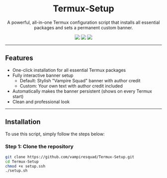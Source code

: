 <h1 align="center">
  Termux-Setup
</h1>

<p align="center">
  A powerful, all-in-one Termux configuration script that installs all essential packages and sets a permanent custom banner.
</p>

<p align="center">
  <img src="https://img.shields.io/badge/Platform-Termux-blue?style=flat-square">
  <img src="https://img.shields.io/github/license/vampiresquad/Termux-Setup?style=flat-square">
  <img src="https://img.shields.io/badge/Author-Muhammad%20Shourov-red?style=flat-square">
</p>

---

## Features

- One-click installation for all essential Termux packages
- Fully interactive banner setup
  - Default: Stylish "Vampire Squad" banner with author credit
  - Custom: Your own text with author credit included
- Automatically makes the banner persistent (shows on every Termux start)
- Clean and professional look

---

## Installation

To use this script, simply follow the steps below:

### Step 1: Clone the repository

```bash
git clone https://github.com/vampiresquad/Termux-Setup.git
cd Termux-Setup
chmod +x setup.ssh
./setup.sh
```
